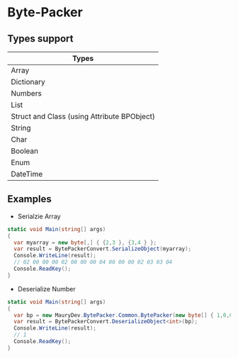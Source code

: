 # Byte-Packer

## Types support

| Types |
| ------------------- |
| Array |
| Dictionary |
| Numbers |
| List |
| Struct and Class (using Attribute BPObject) |
| String |
| Char |
| Boolean |
| Enum |
| DateTime |

## Examples

- Serialzie Array
```cs
static void Main(string[] args)
{
  var myarray = new byte[,] { {2,3 }, {3,4 } };
  var result = BytePackerConvert.SerializeObject(myarray);
  Console.WriteLine(result);
  // 02 00 00 00 02 00 00 00 04 00 00 00 02 03 03 04
  Console.ReadKey();
}
```

- Deserialize Number
```cs
static void Main(string[] args)
{
  var bp = new MauryDev.BytePacker.Common.BytePacker(new byte[] { 1,0,0,0});
  var result = BytePackerConvert.DeserializeObject<int>(bp);
  Console.WriteLine(result);
  // 1
  Console.ReadKey();
}
```
